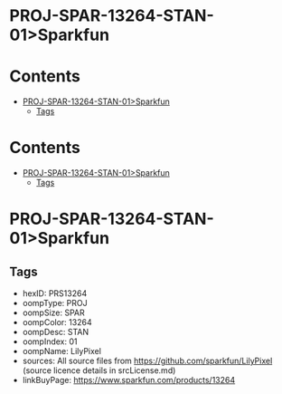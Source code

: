 
PROJ-SPAR-13264-STAN-01>Sparkfun
================================

Contents
========

* [PROJ-SPAR-13264-STAN-01>Sparkfun](#proj-spar-13264-stan-01sparkfun)
	* [Tags](#tags)

Contents
========

* [PROJ-SPAR-13264-STAN-01>Sparkfun](#proj-spar-13264-stan-01sparkfun)
	* [Tags](#tags)

# PROJ-SPAR-13264-STAN-01>Sparkfun

## Tags

- hexID: PRS13264
- oompType: PROJ
- oompSize: SPAR
- oompColor: 13264
- oompDesc: STAN
- oompIndex: 01
- oompName: LilyPixel
- sources: All source files from https://github.com/sparkfun/LilyPixel (source licence details in srcLicense.md)
- linkBuyPage: https://www.sparkfun.com/products/13264
